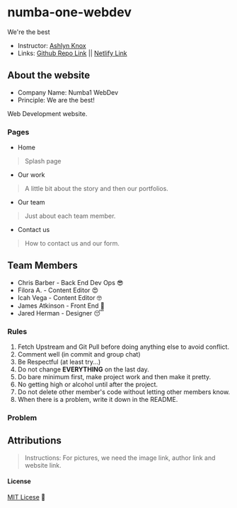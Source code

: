 # numba-one-webdev
We're the best

- Instructor: [Ashlyn Knox]()
- Links: [Github Repo Link]() || [Netlify Link]()

## About the website

- Company Name: Numba1 WebDev
- Principle: We are the best!

Web Development website.

### Pages

- Home
> Splash page
- Our work
> A little bit about the story and then our portfolios.
- Our team
> Just about each team member.
- Contact us
> How to contact us and our form.

## Team Members

- Chris Barber - Back End Dev Ops :sunglasses:
- Filora A. - Content Editor :heart_eyes:
- Icah Vega - Content Editor :nerd_face:
- James Atkinson - Front End :cowboy_hat_face:
- Jared Herman - Designer :sleeping:

### Rules

1. Fetch Upstream and Git Pull before doing anything else to avoid conflict.
2. Comment well (in commit and group chat)
3. Be Respectful (at least try...)
4. Do not change **EVERYTHING** on the last day.
5. Do bare minimum first, make project work and then make it pretty.
6. No getting high or alcohol until after the project.
7. Do not delete other member's code without letting other members know.
8. When there is a problem, write it down in the README.

### Problem




## Attributions
> Instructions: For pictures, we need the image link, author link and website link.



#### License
[MIT Licese](License) :scroll: